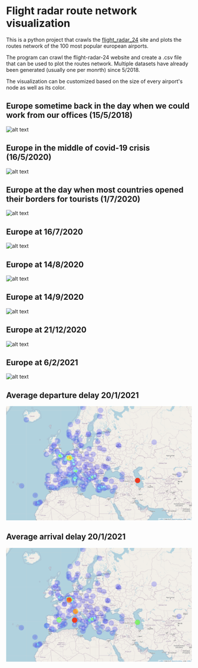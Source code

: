 # Flight radar route network visualization

This is a python project that crawls the [flight_radar_24](https://www.flightradar24.com) site and plots the routes network of the 100 most popular european airports.



The program can crawl the flight-radar-24 website and create a .csv file that can be used to plot the routes network. Multiple datasets have already been generated (usually one per monrth) since 5/2018. 

The visualization can be customized based on the size of every airport's node as well as its color. 

## Europe sometime back in the day when we could work from our offices (15/5/2018)
![alt text](https://github.com/diliadis/flight_radar/blob/master/images/15_5_2018_node_size_in_degree_node_color_in_degree.png)

## Europe in the middle of covid-19 crisis (16/5/2020)
![alt text](https://github.com/diliadis/flight_radar/blob/master/images/16_5_2020_node_size__in_degree__node_color_in_degree.png)

## Europe at the day when most countries opened their borders for tourists (1/7/2020)
![alt text](https://github.com/diliadis/flight_radar/blob/master/images/1_7_2020_node_size__in_degree__node_color_in_degree.png)

## Europe at 16/7/2020
![alt text](https://github.com/diliadis/flight_radar/blob/master/images/16_7_2020_node_size__in_degree__node_color_in_degree.png)

## Europe at 14/8/2020
![alt text](https://github.com/diliadis/flight_radar/blob/master/images/14_8_2020_node_size__in_degree__node_color_in_degree.png)

## Europe at 14/9/2020
![alt text](https://github.com/diliadis/flight_radar/blob/master/images/14_9_2020_node_size__in_degree__node_color_in_degree.png)

## Europe at 21/12/2020
![alt text](https://github.com/diliadis/flight_radar/blob/master/images/20_12_2020_node_size__in_degree__node_color_in_degree.png)

## Europe at 6/2/2021
![alt text](https://github.com/diliadis/flight_radar/blob/master/images/6_2_2021_node_size__in_degree__node_color_in_degree.png)


## Average departure delay 20/1/2021
![alt text](https://github.com/diliadis/flight_radar/blob/master/images/20_1_2021_average_departure_delay.png)


## Average arrival delay 20/1/2021
![alt text](https://github.com/diliadis/flight_radar/blob/master/images/20_1_2021_average_arrival_delay.png)
